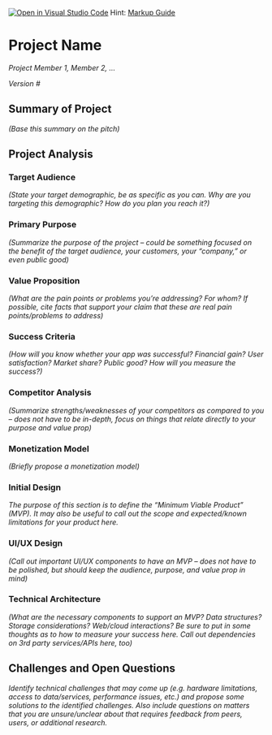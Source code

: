 [![Open in Visual Studio Code](https://classroom.github.com/assets/open-in-vscode-c66648af7eb3fe8bc4f294546bfd86ef473780cde1dea487d3c4ff354943c9ae.svg)](https://classroom.github.com/online_ide?assignment_repo_id=8933004&assignment_repo_type=AssignmentRepo)
Hint: [Markup Guide](https://docs.github.com/en/get-started/writing-on-github/getting-started-with-writing-and-formatting-on-github/basic-writing-and-formatting-syntax)

# Project Name
*Project Member 1, Member 2, …*

*Version #*

## Summary of Project
*(Base this summary on the pitch)*

## Project Analysis
### Target Audience
*(State your target demographic, be as specific as you can.  Why are you targeting this demographic?  How do you plan you reach it?)*

### Primary Purpose
*(Summarize the purpose of the project – could be something focused on the benefit of the target audience, your customers, your “company,” or even public good)*

### Value Proposition
*(What are the pain points or problems you’re addressing?  For whom?  If possible, cite facts that support your claim that these are real pain points/problems to address)*

### Success Criteria
*(How will you know whether your app was successful?  Financial gain?  User satisfaction?  Market share?  Public good?  How will you measure the success?)*

### Competitor Analysis
*(Summarize strengths/weaknesses of your competitors as compared to you – does not have to be in-depth, focus on things that relate directly to your purpose and value prop)*

### Monetization Model
*(Briefly propose a monetization model)*

### Initial Design
*The purpose of this section is to define the “Minimum Viable Product” (MVP).  It may also be useful to call out the scope and expected/known limitations for your product here.*

### UI/UX Design
*(Call out important UI/UX components to have an MVP – does not have to be polished, but should keep the audience, purpose, and value prop in mind)*

### Technical Architecture
*(What are the necessary components to support an MVP?  Data structures?  Storage considerations?  Web/cloud interactions?  Be sure to put in some thoughts as to how to measure your success here.  Call out dependencies on 3rd party services/APIs here, too)*

## Challenges and Open Questions
*Identify technical challenges that may come up (e.g. hardware limitations, access to data/services, performance issues, etc.) and propose some solutions to the identified challenges.  Also include questions on matters that you are unsure/unclear about that requires feedback from peers, users, or additional research.*
